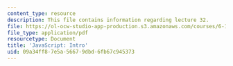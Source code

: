 ```yaml
---
content_type: resource
description: This file contains information regarding lecture 32.
file: https://ol-ocw-studio-app-production.s3.amazonaws.com/courses/6-170-software-studio-spring-2013/09a34ff87e5a56679dbd6fb67c945373_MIT6_170S13_32-java-intro.pdf
file_type: application/pdf
resourcetype: Document
title: 'JavaScript: Intro'
uid: 09a34ff8-7e5a-5667-9dbd-6fb67c945373
---
```

